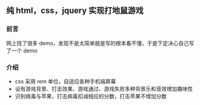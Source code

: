 ## 纯 html，css，jquery 实现打地鼠游戏

### 前言

网上找了很多 demo，发现不是太简单就是写的根本看不懂，于是下定决心自己写了一个 demo

### 介绍

- css 采用 rem 单位，自适应各种手机端屏幕
- 设有游戏背景、打击效果、游戏通过、游戏失败多种背景乐和音效增加趣味性
- 识别病毒与苹果，打击病毒扣减相应的分数，打击苹果不增加分数
